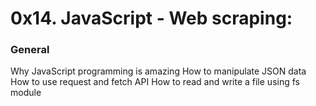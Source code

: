 <h1>0x14. JavaScript - Web scraping:</h1>
<h3>General</h3>
Why JavaScript programming is amazing
How to manipulate JSON data
How to use request and fetch API
How to read and write a file using fs module
